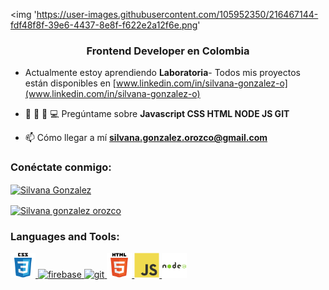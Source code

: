 <img 'https://user-images.githubusercontent.com/105952350/216467144-fdf48f8f-39e6-4437-8e8f-f622e2a12f6e.png'
<h3 align="center">Frontend Developer en Colombia</h3>


- Actualmente estoy aprendiendo **Laboratoria**- Todos mis proyectos están disponibles en [www.linkedin.com/in/silvana-gonzalez-o](www.linkedin.com/in/silvana-gonzalez-o)

- 💬 👨 🌱 💻 Pregúntame sobre **Javascript CSS HTML NODE JS GIT**



- 📫 Cómo llegar a mí **silvana.gonzalez.orozco@gmail.com**

<h3 align="left">Conéctate conmigo:</h3><p align="left">
<a href="https://linkedin.com/in/silvana gonzalez" target="blank"><img align="center" src="https://raw.githubusercontent.com/rahuldkjain/github-profile-readme-generator/master/src/images/icons/Social/linked-in-alt.svg" alt="Silvana Gonzalez" height="30" width="40" /></a>

<a href="https://fb.com/silvana gonzalez orozco" target="blank"><img align="center" src="https://raw.githubusercontent.com/rahuldkjain/github-profile-readme-generator/master/src/images/icons/Social/facebook.svg" alt="Silvana gonzalez orozco" height="30" width="40" /></a></p><h3 align="left">Languages and Tools:</h3>



<p align="left"> <a href="https://www.w3schools.com/css/" target="_blank" rel="noreferrer"> <img src="https://raw.githubusercontent.com/devicons/devicon/master/icons/css3/css3-original-wordmark.svg" alt="css3" width="40" height="40"/> </a> <a href="https://firebase.google.com/" target="_blank" rel="noreferrer"> <img src="https://www.vectorlogo.zone/logos/firebase/firebase-icon.svg" alt="firebase" width="40" height="40"/> </a> <a href="https://git-scm.com/" target="_blank" rel="noreferrer"> <img src="https://www.vectorlogo.zone/logos/git-scm/git-scm-icon.svg" alt="git" width="40" height="40"/> </a> <a href="https://www.w3.org/html/" target="_blank" rel="noreferrer"> <img src="https://raw.githubusercontent.com/devicons/devicon/master/icons/html5/html5-original-wordmark.svg" alt="html5" width="40" height="40"/> </a> <a href="https://developer.mozilla.org/en-US/docs/Web/JavaScript" target="_blank" rel="noreferrer"> <img src="https://raw.githubusercontent.com/devicons/devicon/master/icons/javascript/javascript-original.svg" alt="javascript" width="40" height="40"/> </a> <a href="https://nodejs.org" target="_blank" rel="noreferrer"> <img src="https://raw.githubusercontent.com/devicons/devicon/master/icons/nodejs/nodejs-original-wordmark.svg" alt="nodejs" width="40" height="40"/> </a> </p>
